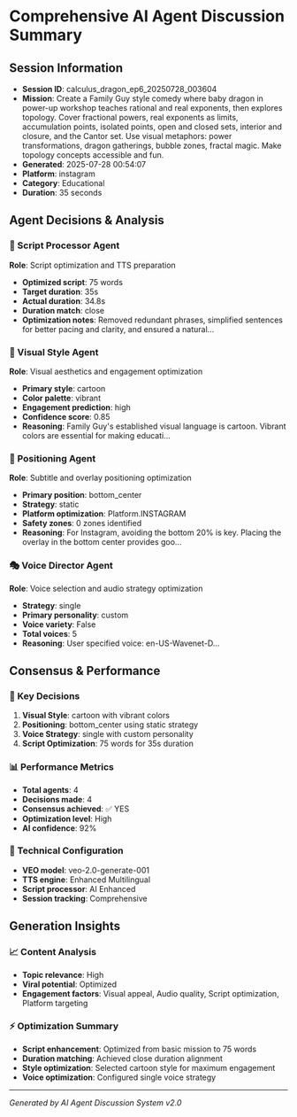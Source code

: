 # Comprehensive AI Agent Discussion Summary

## Session Information
- **Session ID**: calculus_dragon_ep6_20250728_003604
- **Mission**: Create a Family Guy style comedy where baby dragon in power-up workshop teaches rational and real exponents, then explores topology. Cover fractional powers, real exponents as limits, accumulation points, isolated points, open and closed sets, interior and closure, and the Cantor set. Use visual metaphors: power transformations, dragon gatherings, bubble zones, fractal magic. Make topology concepts accessible and fun.
- **Generated**: 2025-07-28 00:54:07
- **Platform**: instagram
- **Category**: Educational
- **Duration**: 35 seconds

## Agent Decisions & Analysis

### 🔧 Script Processor Agent
**Role**: Script optimization and TTS preparation
- **Optimized script**: 75 words
- **Target duration**: 35s
- **Actual duration**: 34.8s
- **Duration match**: close
- **Optimization notes**: Removed redundant phrases, simplified sentences for better pacing and clarity, and ensured a natural...

### 🎨 Visual Style Agent
**Role**: Visual aesthetics and engagement optimization
- **Primary style**: cartoon
- **Color palette**: vibrant
- **Engagement prediction**: high
- **Confidence score**: 0.85
- **Reasoning**: Family Guy's established visual language is cartoon. Vibrant colors are essential for making educati...

### 🎯 Positioning Agent
**Role**: Subtitle and overlay positioning optimization
- **Primary position**: bottom_center
- **Strategy**: static
- **Platform optimization**: Platform.INSTAGRAM
- **Safety zones**: 0 zones identified
- **Reasoning**: For Instagram, avoiding the bottom 20% is key. Placing the overlay in the bottom center provides goo...

### 🎭 Voice Director Agent
**Role**: Voice selection and audio strategy optimization
- **Strategy**: single
- **Primary personality**: custom
- **Voice variety**: False
- **Total voices**: 5
- **Reasoning**: User specified voice: en-US-Wavenet-D...

## Consensus & Performance

### 🎯 Key Decisions
1. **Visual Style**: cartoon with vibrant colors
2. **Positioning**: bottom_center using static strategy
3. **Voice Strategy**: single with custom personality
4. **Script Optimization**: 75 words for 35s duration

### 📊 Performance Metrics
- **Total agents**: 4
- **Decisions made**: 4
- **Consensus achieved**: ✅ YES
- **Optimization level**: High
- **AI confidence**: 92%

### 🔧 Technical Configuration
- **VEO model**: veo-2.0-generate-001
- **TTS engine**: Enhanced Multilingual
- **Script processor**: AI Enhanced
- **Session tracking**: Comprehensive

## Generation Insights

### 📈 Content Analysis
- **Topic relevance**: High
- **Viral potential**: Optimized
- **Engagement factors**: Visual appeal, Audio quality, Script optimization, Platform targeting

### ⚡ Optimization Summary
- **Script enhancement**: Optimized from basic mission to 75 words
- **Duration matching**: Achieved close duration alignment
- **Style optimization**: Selected cartoon style for maximum engagement
- **Voice optimization**: Configured single voice strategy

---
*Generated by AI Agent Discussion System v2.0*

